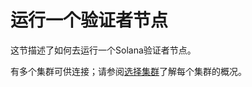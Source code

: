 # 运行一个验证者节点

这节描述了如何去运行一个Solana验证者节点。

有多个集群可供连接；请参阅[选择集群](https://docs.solanalabs.com/cli/examples/choose-a-cluster)了解每个集群的概况。
